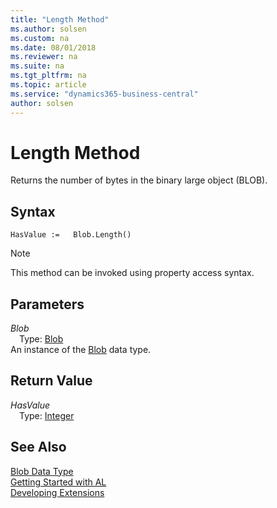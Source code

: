 ```yaml
---
title: "Length Method"
ms.author: solsen
ms.custom: na
ms.date: 08/01/2018
ms.reviewer: na
ms.suite: na
ms.tgt_pltfrm: na
ms.topic: article
ms.service: "dynamics365-business-central"
author: solsen
---
```

[//]: # (START>DO_NOT_EDIT)
[//]: # (IMPORTANT:Do not edit any of the content between here and the END>DO_NOT_EDIT.)
[//]: # (Any modifications should be made in the .resx files in the ModernDev repo.)
# Length Method
Returns the number of bytes in the binary large object (BLOB).

## Syntax
```
HasValue :=   Blob.Length()
```
> [!NOTE]  
> This method can be invoked using property access syntax.  

## Parameters
*Blob*  
&emsp;Type: [Blob](blob-data-type.md)  
An instance of the [Blob](blob-data-type.md) data type.  

## Return Value
*HasValue*  
&emsp;Type: [Integer](integer-data-type.md)  
  


[//]: # (IMPORTANT: END>DO_NOT_EDIT)
## See Also
[Blob Data Type](blob-data-type.md)  
[Getting Started with AL](../devenv-get-started.md)  
[Developing Extensions](../devenv-dev-overview.md)